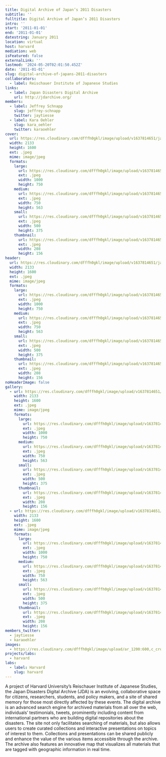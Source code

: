 ```yaml
---
title: Digital Archive of Japan’s 2011 Disasters
subtitle: ''
fulltitle: Digital Archive of Japan’s 2011 Disasters
intro: ''
start: '2011-01-01'
end: '2011-01-01'
datestring: January 2011
location: virtual
host: harvard
mediation: web
isFeatured: false
externalLink: ''
lastmod: '2024-05-20T02:01:50.452Z'
date: '2011-01-01'
slug: digital-archive-of-japans-2011-disasters
collaborators:
  - label: Reischauer Institute of Japanese Studies
links:
  - label: Japan Disasters Digital Archive
    url: http://jdarchive.org/
members:
  - label: Jeffrey Schnapp
    slug: jeffrey-schnapp
    twitter: jaytiesse
  - label: Kara Oehler
    slug: kara_oehler
    twitter: karaoehler
cover:
  url: https://res.cloudinary.com/dfffh0gkl/image/upload/v1637814651/japan2_48ea29d7d5.jpg
  width: 2133
  height: 1600
  ext: .jpeg
  mime: image/jpeg
  formats:
    large:
      url: https://res.cloudinary.com/dfffh0gkl/image/upload/v1637814651/large_japan2_48ea29d7d5.jpg
      ext: .jpeg
      width: 1000
      height: 750
    medium:
      url: https://res.cloudinary.com/dfffh0gkl/image/upload/v1637814652/medium_japan2_48ea29d7d5.jpg
      ext: .jpeg
      width: 750
      height: 563
    small:
      url: https://res.cloudinary.com/dfffh0gkl/image/upload/v1637814652/small_japan2_48ea29d7d5.jpg
      ext: .jpeg
      width: 500
      height: 375
    thumbnail:
      url: https://res.cloudinary.com/dfffh0gkl/image/upload/v1637814651/thumbnail_japan2_48ea29d7d5.jpg
      ext: .jpeg
      width: 208
      height: 156
header:
  url: https://res.cloudinary.com/dfffh0gkl/image/upload/v1637814651/japan2_48ea29d7d5.jpg
  width: 2133
  height: 1600
  ext: .jpeg
  mime: image/jpeg
  formats:
    large:
      url: https://res.cloudinary.com/dfffh0gkl/image/upload/v1637814651/large_japan2_48ea29d7d5.jpg
      ext: .jpeg
      width: 1000
      height: 750
    medium:
      url: https://res.cloudinary.com/dfffh0gkl/image/upload/v1637814652/medium_japan2_48ea29d7d5.jpg
      ext: .jpeg
      width: 750
      height: 563
    small:
      url: https://res.cloudinary.com/dfffh0gkl/image/upload/v1637814652/small_japan2_48ea29d7d5.jpg
      ext: .jpeg
      width: 500
      height: 375
    thumbnail:
      url: https://res.cloudinary.com/dfffh0gkl/image/upload/v1637814651/thumbnail_japan2_48ea29d7d5.jpg
      ext: .jpeg
      width: 208
      height: 156
noHeaderImage: false
gallery:
  - url: https://res.cloudinary.com/dfffh0gkl/image/upload/v1637814651/japan2_48ea29d7d5.jpg
    width: 2133
    height: 1600
    ext: .jpeg
    mime: image/jpeg
    formats:
      large:
        url: https://res.cloudinary.com/dfffh0gkl/image/upload/v1637814651/large_japan2_48ea29d7d5.jpg
        ext: .jpeg
        width: 1000
        height: 750
      medium:
        url: https://res.cloudinary.com/dfffh0gkl/image/upload/v1637814652/medium_japan2_48ea29d7d5.jpg
        ext: .jpeg
        width: 750
        height: 563
      small:
        url: https://res.cloudinary.com/dfffh0gkl/image/upload/v1637814652/small_japan2_48ea29d7d5.jpg
        ext: .jpeg
        width: 500
        height: 375
      thumbnail:
        url: https://res.cloudinary.com/dfffh0gkl/image/upload/v1637814651/thumbnail_japan2_48ea29d7d5.jpg
        ext: .jpeg
        width: 208
        height: 156
  - url: https://res.cloudinary.com/dfffh0gkl/image/upload/v1637814651/japan1_62df529a33.jpg
    width: 2133
    height: 1600
    ext: .jpeg
    mime: image/jpeg
    formats:
      large:
        url: https://res.cloudinary.com/dfffh0gkl/image/upload/v1637814651/large_japan1_62df529a33.jpg
        ext: .jpeg
        width: 1000
        height: 750
      medium:
        url: https://res.cloudinary.com/dfffh0gkl/image/upload/v1637814652/medium_japan1_62df529a33.jpg
        ext: .jpeg
        width: 750
        height: 563
      small:
        url: https://res.cloudinary.com/dfffh0gkl/image/upload/v1637814652/small_japan1_62df529a33.jpg
        ext: .jpeg
        width: 500
        height: 375
      thumbnail:
        url: https://res.cloudinary.com/dfffh0gkl/image/upload/v1637814651/thumbnail_japan1_62df529a33.jpg
        ext: .jpeg
        width: 208
        height: 156
members_twitter:
  - jaytiesse
  - karaoehler
images:
  - https://res.cloudinary.com/dfffh0gkl/image/upload/ar_1200:600,c_crop/c_limit,h_1200,w_600/v1637814651/japan2_48ea29d7d5.jpg
projects/labs:
  - harvard
labs:
  - label: Harvard
    slug: harvard
---
```

A project of Harvard University’s Reischauer Institute of Japanese Studies, the Japan Disasters Digital Archive (JDA) is an evolving, collaborative space for citizens, researchers, students, and policy makers, and a site of shared memory for those most directly affected by these events. The digital archive is an advanced search engine for archived materials from all over the web, individuals’ testimonials, tweets, prominently including content from international partners who are building digital repositories about the disasters. The site not only facilitates searching of materials, but also allows users to create curated collections and interactive presentations on topics of interest to them. Collections and presentations can be shared publicly and enhance the value of the various items accessible through the archive. The archive also features an innovative map that visualizes all materials that are tagged with geographic information in real time.